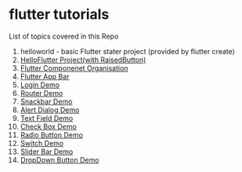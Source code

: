 # flutter tutorials

 List of topics covered in this Repo
    
1. helloworld - basic Flutter stater project (provided by flutter create)
2. [HelloFlutter Project(with RaisedButton)](https://github.com/amaan75/flutter_tuts/tree/master/flutter_starter)
3. [Flutter Componenet Organisation](https://github.com/amaan75/flutter_tuts/tree/master/flutter2)
4. [Flutter App Bar](https://github.com/amaan75/flutter_tuts/tree/master/flutter_app_bar)
5. [Login Demo](https://github.com/amaan75/flutter_tuts/tree/master/login_demo)
6. [Router Demo](https://github.com/amaan75/flutter_tuts/tree/master/router_demo)
7. [Snackbar Demo](https://github.com/amaan75/flutter_tuts/tree/master/snackbar_demo)
8. [Alert Dialog Demo](https://github.com/amaan75/flutter_tuts/tree/master/alert_dialog_demo)
9. [Text Field Demo](https://github.com/amaan75/flutter_tuts/tree/master/text_field_demo)
10. [Check Box Demo](https://github.com/amaan75/flutter_tuts/tree/master/checkbox_demo)
11. [Radio Button Demo](https://github.com/amaan75/flutter_tuts/tree/master/radio_button_demo)
12. [Switch Demo](https://github.com/amaan75/flutter_tuts/tree/master/slider_demo)
13. [Slider Bar Demo](https://github.com/amaan75/flutter_tuts/tree/master/slider_bar_demo)
14. [DropDown Button Demo](https://github.com/amaan75/flutter_tuts/tree/master/dropdown_button_demo)
